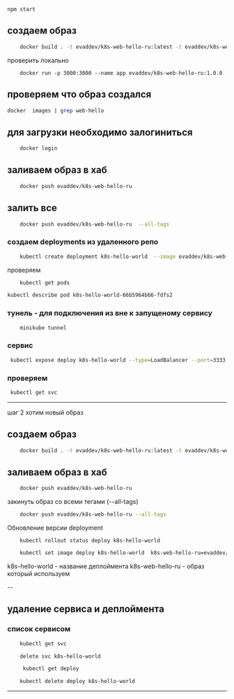 
```
npm start
```

## создаем образ
```bash
    docker build . -t evaddev/k8s-web-hello-ru:latest -t evaddev/k8s-web-hello-ru:1.0.0
```

проверить локально
```
    docker run -p 3000:3000 --name app evaddev/k8s-web-hello-ru:1.0.0
```


## проверяем что образ создался 
```bash
docker  images | grep web-hello
```

## для загрузки необходимо залогиниться  
```bash
    docker login 
```

## заливаем образ в хаб
```bash
    docker push evaddev/k8s-web-hello-ru
```

## залить все 
```bash
    docker push evaddev/k8s-web-hello-ru  --all-tags
```


### создаем deployments из удаленного репо 
```bash
    kubectl create deployment k8s-hello-world  --image evaddev/k8s-web-hello-ru:1.0.0
```


проверяем 
```bash
    kubectl get pods 
```

```bash
kubectl describe pod k8s-hello-world-66b5964b66-fdfs2
```

### тунель - для подключения из вне к запущеному сервису 
```bash
    minikube tunnel 
```

### сервис 
```bash
 kubectl expose deploy k8s-hello-world --type=LoadBalancer --port=3333 --target-port=3000
```

### проверяем 
```bash
 kubectl get svc
```

-----------
шаг 2 
хотим новый образ
## создаем образ
```bash
    docker build . -t evaddev/k8s-web-hello-ru:latest -t evaddev/k8s-web-hello-ru:2.0.0
```

## заливаем образ в хаб
```bash
    docker push evaddev/k8s-web-hello-ru
```

закинуть образ со всеми тегами (--all-tags)
```bash
    docker push evaddev/k8s-web-hello-ru --all-tags
```

Обновление версии deployment
```
    kubectl rollout status deploy k8s-hello-world
```

```bash
    kubectl set image deploy k8s-hello-world  k8s-web-hello-ru=evaddev/k8s-web-hello-ru:2.0.0
```

k8s-hello-world  - название деплоймента 
k8s-web-hello-ru - образ который используем 

-- 
## удаление сервиса и деплоймента 
### список сервисом 
```bash
    kubectl get svc
```

```bash
    delete svc k8s-hello-world
```

```bash
     kubectl get deploy 
```

```bash
    kubectl delete deploy k8s-hello-world
```
-----------------------------------
